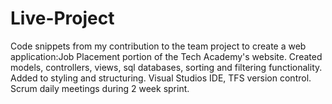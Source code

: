 # Live-Project
Code snippets from my contribution to the team project to create a web application:Job Placement portion of the Tech Academy's website.
Created models, controllers, views, sql databases, sorting and filtering functionality.
Added to styling and structuring.
Visual Studios IDE, TFS version control.
Scrum daily meetings during 2 week sprint.
